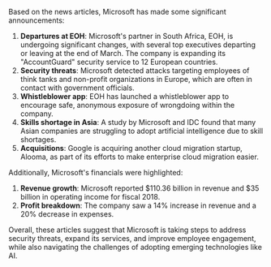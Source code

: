 Based on the news articles, Microsoft has made some significant announcements:

1. **Departures at EOH**: Microsoft's partner in South Africa, EOH, is undergoing significant changes, with several top executives departing or leaving at the end of March. The company is expanding its "AccountGuard" security service to 12 European countries.
2. **Security threats**: Microsoft detected attacks targeting employees of think tanks and non-profit organizations in Europe, which are often in contact with government officials.
3. **Whistleblower app**: EOH has launched a whistleblower app to encourage safe, anonymous exposure of wrongdoing within the company.
4. **Skills shortage in Asia**: A study by Microsoft and IDC found that many Asian companies are struggling to adopt artificial intelligence due to skill shortages.
5. **Acquisitions**: Google is acquiring another cloud migration startup, Alooma, as part of its efforts to make enterprise cloud migration easier.

Additionally, Microsoft's financials were highlighted:

1. **Revenue growth**: Microsoft reported $110.36 billion in revenue and $35 billion in operating income for fiscal 2018.
2. **Profit breakdown**: The company saw a 14% increase in revenue and a 20% decrease in expenses.

Overall, these articles suggest that Microsoft is taking steps to address security threats, expand its services, and improve employee engagement, while also navigating the challenges of adopting emerging technologies like AI.